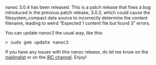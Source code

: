nanoc 3.0.4 has been released. This is a patch release that fixes a bug introduced in the previous patch release, 3.0.3, which could cause the filesystem_compact data source to incorrectly determine the content filename, leading to weird “Expected 1 content file but found 3” errors.

You can update nanoc3 the usual way, like this:

<pre><kbd><span class="prompt">></span> sudo gem update nanoc3</kbd></pre>

<p>If you have any issues with this nanoc release, do let me know on the <a href="http://groups.google.com/group/nanoc/">mailinglist</a> or on the <a href="irc://chat.freenode.net/#nanoc">IRC channel</a>. Enjoy!</p>
